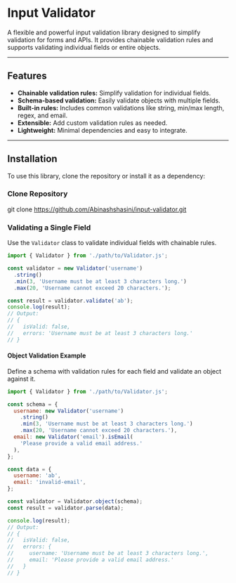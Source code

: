 # Input Validator

A flexible and powerful input validation library designed to simplify validation for forms and APIs. It provides chainable validation rules and supports validating individual fields or entire objects.

---

## Features

- **Chainable validation rules:** Simplify validation for individual fields.
- **Schema-based validation:** Easily validate objects with multiple fields.
- **Built-in rules:** Includes common validations like string, min/max length, regex, and email.
- **Extensible:** Add custom validation rules as needed.
- **Lightweight:** Minimal dependencies and easy to integrate.

---

## Installation

To use this library, clone the repository or install it as a dependency:

### Clone Repository

git clone https://github.com/Abinashshasini/input-validator.git

### Validating a Single Field

Use the `Validator` class to validate individual fields with chainable rules.

```javascript
import { Validator } from './path/to/Validator.js';

const validator = new Validator('username')
  .string()
  .min(3, 'Username must be at least 3 characters long.')
  .max(20, 'Username cannot exceed 20 characters.');

const result = validator.validate('ab');
console.log(result);
// Output:
// {
//   isValid: false,
//   errors: 'Username must be at least 3 characters long.'
// }
```

#### Object Validation Example

Define a schema with validation rules for each field and validate an object against it.

```javascript
import { Validator } from './path/to/Validator.js';

const schema = {
  username: new Validator('username')
    .string()
    .min(3, 'Username must be at least 3 characters long.')
    .max(20, 'Username cannot exceed 20 characters.'),
  email: new Validator('email').isEmail(
    'Please provide a valid email address.'
  ),
};

const data = {
  username: 'ab',
  email: 'invalid-email',
};

const validator = Validator.object(schema);
const result = validator.parse(data);

console.log(result);
// Output:
// {
//   isValid: false,
//   errors: {
//     username: 'Username must be at least 3 characters long.',
//     email: 'Please provide a valid email address.'
//   }
// }
```
